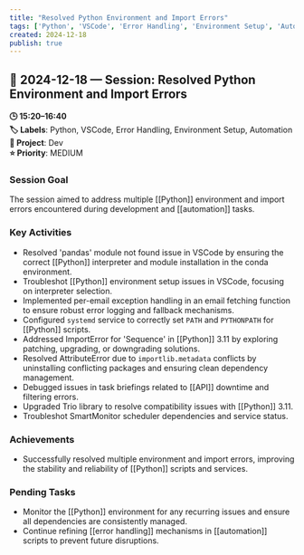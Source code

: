 ```yaml
---
title: "Resolved Python Environment and Import Errors"
tags: ['Python', 'VSCode', 'Error Handling', 'Environment Setup', 'Automation']
created: 2024-12-18
publish: true
---
```


## 📅 2024-12-18 — Session: Resolved Python Environment and Import Errors

**🕒 15:20–16:40**  
**🏷️ Labels**: Python, VSCode, Error Handling, Environment Setup, Automation  
**📂 Project**: Dev  
**⭐ Priority**: MEDIUM  


### Session Goal
The session aimed to address multiple [[Python]] environment and import errors encountered during development and [[automation]] tasks.

### Key Activities
- Resolved 'pandas' module not found issue in VSCode by ensuring the correct [[Python]] interpreter and module installation in the conda environment.
- Troubleshot [[Python]] environment setup issues in VSCode, focusing on interpreter selection.
- Implemented per-email exception handling in an email fetching function to ensure robust error logging and fallback mechanisms.
- Configured `systemd` service to correctly set `PATH` and `PYTHONPATH` for [[Python]] scripts.
- Addressed ImportError for 'Sequence' in [[Python]] 3.11 by exploring patching, upgrading, or downgrading solutions.
- Resolved AttributeError due to `importlib.metadata` conflicts by uninstalling conflicting packages and ensuring clean dependency management.
- Debugged issues in task briefings related to [[API]] downtime and filtering errors.
- Upgraded Trio library to resolve compatibility issues with [[Python]] 3.11.
- Troubleshot SmartMonitor scheduler dependencies and service status.

### Achievements
- Successfully resolved multiple environment and import errors, improving the stability and reliability of [[Python]] scripts and services.

### Pending Tasks
- Monitor the [[Python]] environment for any recurring issues and ensure all dependencies are consistently managed.
- Continue refining [[error handling]] mechanisms in [[automation]] scripts to prevent future disruptions.
